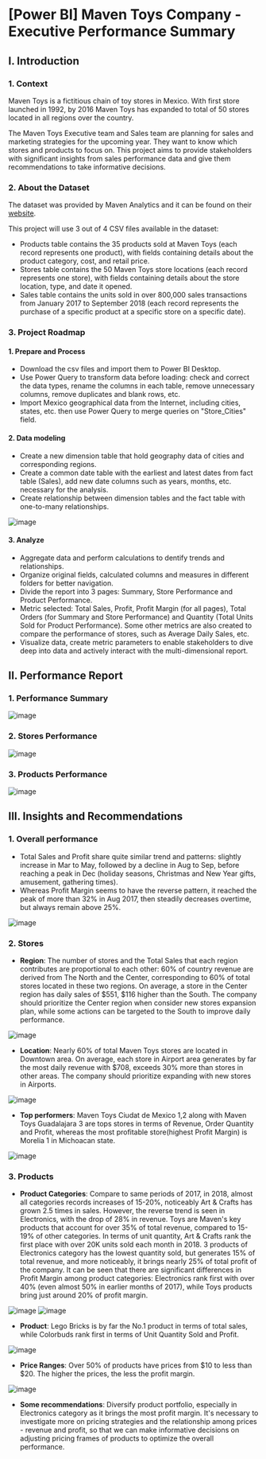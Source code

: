 # [Power BI] Maven Toys Company - Executive Performance Summary

## I. Introduction

### 1. Context

Maven Toys is a fictitious chain of toy stores in Mexico. With first store launched in 1992, by 2016 Maven Toys has expanded to total of 50 stores located in all regions over the country.

The Maven Toys Executive team and Sales team are planning for sales and marketing strategies for the upcoming year. They want to know which stores and products to focus on. This project aims to provide stakeholders with significant insights from sales performance data and give them recommendations to take informative decisions.

### 2. About the Dataset

The dataset was provided by Maven Analytics and it can be found on their [website](https://mavenanalytics.io/blog/maven-toys-challenge). 

This project will use 3 out of 4 CSV files available in the dataset:

- Products table contains the 35 products sold at Maven Toys (each record represents one product), with fields containing details about the product category, cost, and retail price.
- Stores table contains the 50 Maven Toys store locations (each record represents one store), with fields containing details about the store location, type, and date it opened.
- Sales table contains the units sold in over 800,000 sales transactions from January 2017 to September 2018 (each record represents the purchase of a specific product at a specific store on a specific date).

### 3. Project Roadmap

#### 1. Prepare and Process

- Download the csv files and import them to Power BI Desktop.
- Use Power Query to transform data before loading: check and correct the data types, rename the columns in each table, remove unnecessary columns, remove duplicates and blank rows, etc.
- Import Mexico geographical data from the Internet, including cities, states, etc. then use Power Query to merge queries on "Store_Cities" field. 

#### 2. Data modeling

- Create a new dimension table that hold geography data of cities and corresponding regions.
- Create a common date table with the earliest and latest dates from fact table (Sales), add new date columns such as years, months, etc. necessary for the analysis.
- Create relationship between dimension tables and the fact table with one-to-many relationships.

![image](https://github.com/mytrannn22/Maven-toys-performance-report/assets/140190425/7f4f83b1-e104-42f4-9255-c57f2f183ba2)

#### 3. Analyze

- Aggregate data and perform calculations to dentify trends and relationships.
- Organize original fields, calculated columns and measures in different folders for better navigation. 
- Divide the report into 3 pages: Summary, Store Performance and Product Performance. 
- Metric selected: Total Sales, Profit, Profit Margin (for all pages), Total Orders (for Summary and Store Performance) and Quantity (Total Units Sold for Product Performance). Some other metrics are also created to compare the performance of stores, such as Average Daily Sales, etc.
- Visualize data, create metric parameters to enable stakeholders to dive deep into data and actively interact with the multi-dimensional report. 


## II. Performance Report

### 1. Performance Summary

![image](https://github.com/mytrannn22/Maven-toys-performance-report/assets/140190425/59bd27d9-9688-4004-b3ae-e48d3c703c5b)

### 2. Stores Performance

![image](https://github.com/mytrannn22/Maven-toys-performance-report/assets/140190425/327b7948-d021-43a7-9be8-d86d888c178b)

### 3. Products Performance

![image](https://github.com/mytrannn22/Maven-toys-performance-report/assets/140190425/c99185d7-b51f-46d9-981c-6fcf4c5b63d1)

## III. Insights and Recommendations

### 1. Overall performance

- Total Sales and Profit share quite similar trend and patterns: slightly increase in Mar to May, followed by a decline in Aug to Sep, before reaching a peak in Dec (holiday seasons, Christmas and New Year gifts, amusement, gathering times).
- Whereas Profit Margin seems to have the reverse pattern, it reached the peak of more than 32% in Aug 2017, then steadily decreases overtime, but always remain above 25%.

![image](https://github.com/mytrannn22/Maven-toys-performance-report/assets/140190425/53be241e-a0db-45a2-81e3-9eac47f12a6a)

### 2. Stores

- **Region**: The number of stores and the Total Sales that each region contributes are proportional to each other: 60% of country revenue are derived from The North and the Center, corresponding to 60% of total stores located in these two regions. On average, a store in the Center region has daily sales of $551, $116 higher than the South. The company should prioritize the Center region when consider new stores expansion plan, while some actions can be targeted to the South to improve daily performance.

![image](https://github.com/mytrannn22/Maven-toys-performance-report/assets/140190425/2ff798f8-ecae-4860-bcc2-31bede83d641)

- **Location**: Nearly 60% of total Maven Toys stores are located in Downtown area. On average, each store in Airport area generates by far the most daily revenue with $708, exceeds 30% more than stores in other areas. The company should prioritize expanding with new stores in Airports.

![image](https://github.com/mytrannn22/Maven-toys-performance-report/assets/140190425/84972864-098e-45b6-8659-907173571ad3)

- **Top performers**: Maven Toys Ciudat de Mexico 1,2 along with Maven Toys Guadalajara 3 are tops stores in terms of Revenue, Order Quantity and Profit, whereas the most profitable store(highest Profit Margin) is Morelia 1 in Michoacan state.

![image](https://github.com/mytrannn22/Maven-toys-performance-report/assets/140190425/cc654221-22a8-417a-a415-ac65505c0ead)


### 3. Products

- **Product Categories**: Compare to same periods of 2017, in 2018, almost all categories records increases of 15-20%, noticeably Art & Crafts has grown 2.5 times in sales. However, the reverse trend is seen in Electronics, with the drop of 28% in revenue. Toys are Maven's key products that account for over 35% of total revenue, compared to 15-19% of other categories. In terms of unit quantity, Art & Crafts rank the first place with over 20K units sold each month in 2018. 3 products of Electronics category has the lowest quantity sold, but generates 15% of total revenue, and more noticeably, it brings nearly 25% of total profit of the company. It can be seen that there are significant differences in Profit Margin among product categories: Electronics rank first with over 40% (even almost 50% in earlier months of 2017), while Toys products bring just around 20% of profit margin.

![image](https://github.com/mytrannn22/Maven-toys-performance-report/assets/140190425/b19fc684-8d38-4f5d-9861-1cb9ed7ad410)
![image](https://github.com/mytrannn22/Maven-toys-performance-report/assets/140190425/e641bc10-baa1-48c7-9d7b-c5c86c3abe32)

- **Product**: Lego Bricks is by far the No.1 product in terms of total sales, while Colorbuds rank first in terms of Unit Quantity Sold and Profit. 

![image](https://github.com/mytrannn22/Maven-toys-performance-report/assets/140190425/7229836a-a71f-4262-9089-b1778374534b)

- **Price Ranges**: Over 50% of products have prices from $10 to less than $20. The higher the prices, the less the profit margin.

![image](https://github.com/mytrannn22/Maven-toys-performance-report/assets/140190425/1a49cbc0-43aa-4f14-856f-34a413c9816e)

- **Some recommendations**: Diversify product portfolio, especially in Electronics category as it brings the most profit margin. It's necessary to investigate more on pricing strategies and the relationship among prices - revenue and profit, so that we can make informative decisions on adjusting pricing frames of products to optimize the overall performance.

